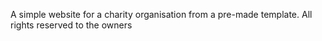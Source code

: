 A simple website for a charity organisation from a pre-made template.
All rights reserved to the owners

